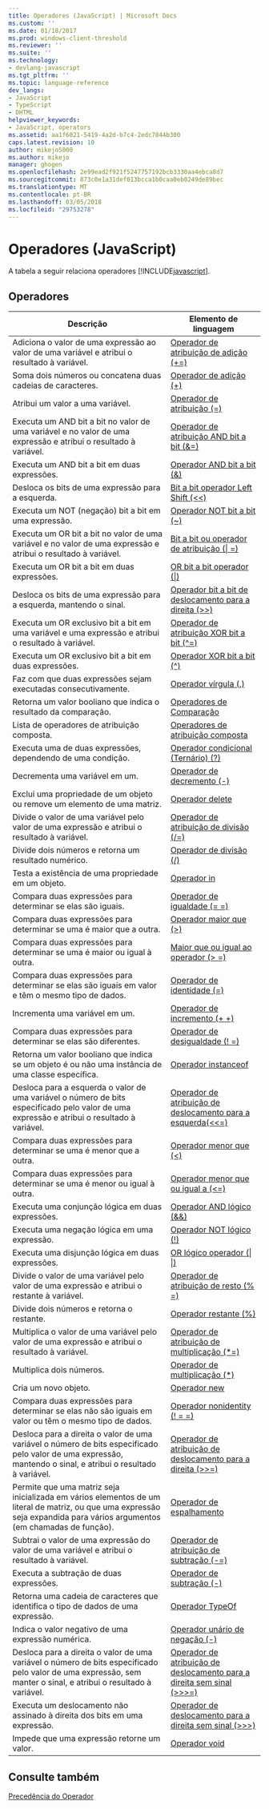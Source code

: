 ```yaml
---
title: Operadores (JavaScript) | Microsoft Docs
ms.custom: ''
ms.date: 01/18/2017
ms.prod: windows-client-threshold
ms.reviewer: ''
ms.suite: ''
ms.technology:
- devlang-javascript
ms.tgt_pltfrm: ''
ms.topic: language-reference
dev_langs:
- JavaScript
- TypeScript
- DHTML
helpviewer_keywords:
- JavaScript, operators
ms.assetid: aa1f6021-5419-4a2d-b7c4-2edc7844b300
caps.latest.revision: 10
author: mikejo5000
ms.author: mikejo
manager: ghogen
ms.openlocfilehash: 2e99ead2f921f5247757192bcb3330aa4ebca8d7
ms.sourcegitcommit: 873c0e1a31def013bcca1b0caa0eb0249de89bec
ms.translationtype: MT
ms.contentlocale: pt-BR
ms.lasthandoff: 03/05/2018
ms.locfileid: "29753278"
---
```

# <a name="javascript-operators"></a>Operadores (JavaScript)
A tabela a seguir relaciona operadores [!INCLUDE[javascript](../../javascript/includes/javascript-md.md)].  
  
## <a name="operators"></a>Operadores  
  
|Descrição|Elemento de linguagem|  
|-----------------|----------------------|  
|Adiciona o valor de uma expressão ao valor de uma variável e atribui o resultado à variável.|[Operador de atribuição de adição (+=)](../../javascript/reference/addition-assignment-operator-decrement-equal-javascript.md)|  
|Soma dois números ou concatena duas cadeias de caracteres.|[Operador de adição (+)](../../javascript/reference/addition-operator-decrement-javascript.md)|  
|Atribui um valor a uma variável.|[Operador de atribuição (=)](../../javascript/reference/assignment-operator-decrement-equal-javascript.md)|  
|Executa um AND bit a bit no valor de uma variável e no valor de uma expressão e atribui o resultado à variável.|[Operador de atribuição AND bit a bit (&=)](../../javascript/reference/bitwise-and-assignment-operator-decrement-equal-javascript.md)|  
|Executa um AND bit a bit em duas expressões.|[Operador AND bit a bit (&)](../../javascript/reference/bitwise-and-operator-decrement-javascript.md)|  
|Desloca os bits de uma expressão para a esquerda.|[Bit a bit operador Left Shift (<\<)](../../javascript/reference/bitwise-left-shift-operator-decrement-javascript.md)|  
|Executa um NOT (negação) bit a bit em uma expressão.|[Operador NOT bit a bit (~)](../../javascript/reference/bitwise-not-operator-decrement-tilde-javascript.md)|  
|Executa um OR bit a bit no valor de uma variável e no valor de uma expressão e atribui o resultado à variável.|[Bit a bit ou operador de atribuição (&#124; =)](../../javascript/reference/bitwise-or-assignment-operator-decrement-equal-javascript.md)|  
|Executa um OR bit a bit em duas expressões.|[OR bit a bit operador (&#124;)](../../javascript/reference/bitwise-or-operator-decrement-javascript.md)|  
|Desloca os bits de uma expressão para a esquerda, mantendo o sinal.|[Operador bit a bit de deslocamento para a direita (>>)](../../javascript/reference/bitwise-right-shift-operator-decrement-javascript.md)|  
|Executa um OR exclusivo bit a bit em uma variável e uma expressão e atribui o resultado à variável.|[Operador de atribuição XOR bit a bit (^=)](../../javascript/reference/bitwise-xor-assignment-operator-decrement-hat-equal-javascript.md)|  
|Executa um OR exclusivo bit a bit em duas expressões.|[Operador XOR bit a bit (^)](../../javascript/reference/bitwise-xor-operator-decrement-hat-javascript.md)|  
|Faz com que duas expressões sejam executadas consecutivamente.|[Operador vírgula (,)](../../javascript/reference/comma-operator-decrement-javascript.md)|  
|Retorna um valor booliano que indica o resultado da comparação.|[Operadores de Comparação](../../javascript/reference/comparison-operators-javascript.md)|  
|Lista de operadores de atribuição composta.|[Operadores de atribuição composta](../../javascript/reference/compound-assignment-operators-javascript.md)|  
|Executa uma de duas expressões, dependendo de uma condição.|[Operador condicional (Ternário) (?)](../../javascript/reference/conditional-ternary-operator-decrement-javascript.md)|  
|Decrementa uma variável em um.|[Operador de decremento (-)](../../javascript/reference/increment-and-decrement-operators-javascript.md)|  
|Exclui uma propriedade de um objeto ou remove um elemento de uma matriz.|[Operador delete](../../javascript/reference/delete-operator-decrementjavascript.md)|  
|Divide o valor de uma variável pelo valor de uma expressão e atribui o resultado à variável.|[Operador de atribuição de divisão (/=)](../../javascript/reference/division-assignment-operator-decrement-equal-javascript.md)|  
|Divide dois números e retorna um resultado numérico.|[Operador de divisão (/)](../../javascript/reference/division-operator-decrement-javascript.md)|  
|Testa a existência de uma propriedade em um objeto.|[Operador in](../../javascript/reference/in-operator-decrementjavascript.md)|  
|Compara duas expressões para determinar se elas são iguais.|[Operador de igualdade (= =)](../../javascript/reference/comparison-operators-javascript.md)|  
|Compara duas expressões para determinar se uma é maior que a outra.|[Operador maior que (>)](../../javascript/reference/comparison-operators-javascript.md)|  
|Compara duas expressões para determinar se uma é maior ou igual à outra.|[Maior que ou igual ao operador (> =)](../../javascript/reference/comparison-operators-javascript.md)|  
|Compara duas expressões para determinar se elas são iguais em valor e têm o mesmo tipo de dados.|[Operador de identidade (=)](../../javascript/reference/comparison-operators-javascript.md)|  
|Incrementa uma variável em um.|[Operador de incremento (+ +)](../../javascript/reference/increment-and-decrement-operators-javascript.md)|  
|Compara duas expressões para determinar se elas são diferentes.|[Operador de desigualdade (! =)](../../javascript/reference/comparison-operators-javascript.md)|  
|Retorna um valor booliano que indica se um objeto é ou não uma instância de uma classe específica.|[Operador instanceof](../../javascript/reference/instanceof-operator-decrementjavascript.md)|  
|Desloca para a esquerda o valor de uma variável o número de bits especificado pelo valor de uma expressão e atribui o resultado à variável.|[Operador de atribuição de deslocamento para a esquerda(<<=)](../../javascript/reference/left-shift-assignment-operator-decrement-equal-javascript.md)|  
|Compara duas expressões para determinar se uma é menor que a outra.|[Operador menor que (<)](../../javascript/reference/comparison-operators-javascript.md)|  
|Compara duas expressões para determinar se uma é menor ou igual à outra.|[Operador menor que ou igual a (\<=)](../../javascript/reference/comparison-operators-javascript.md)|  
|Executa uma conjunção lógica em duas expressões.|[Operador AND lógico (&&)](../../javascript/reference/logical-and-operator-decrement-javascript.md)|  
|Executa uma negação lógica em uma expressão.|[Operador NOT lógico (!)](../../javascript/reference/logical-not-operator-decrement-exclpt-javascript.md)|  
|Executa uma disjunção lógica em duas expressões.|[OR lógico operador (&#124; &#124;)](../../javascript/reference/logical-or-operator-decrement-javascript.md)|  
|Divide o valor de uma variável pelo valor de uma expressão e atribui o restante à variável.|[Operador de atribuição de resto (% =)](../../javascript/reference/modulus-assignment-operator-decrement-javascript.md)|  
|Divide dois números e retorna o restante.|[Operador restante (%)](../../javascript/reference/modulus-operator-decrementjavascript.md)|  
|Multiplica o valor de uma variável pelo valor de uma expressão e atribui o resultado à variável.|[Operador de atribuição de multiplicação (*=)](../../javascript/reference/multiplication-assignment-operator-decrement-equal-javascript.md)|  
|Multiplica dois números.|[Operador de multiplicação (*)](../../javascript/reference/multiplication-operator-decrement-javascript.md)|  
|Cria um novo objeto.|[Operador new](../../javascript/reference/new-operator-decrementjavascript.md)|  
|Compara duas expressões para determinar se elas não são iguais em valor ou têm o mesmo tipo de dados.|[Operador nonidentity (! = =)](../../javascript/reference/comparison-operators-javascript.md)|  
|Desloca para a direita o valor de uma variável o número de bits especificado pelo valor de uma expressão, mantendo o sinal, e atribui o resultado à variável.|[Operador de atribuição de deslocamento para a direita (>>=)](../../javascript/reference/right-shift-assignment-operator-decrement-equal-javascript.md)|  
|Permite que uma matriz seja inicializada em vários elementos de um literal de matriz, ou que uma expressão seja expandida para vários argumentos (em chamadas de função).|[Operador de espalhamento](../../javascript/reference/spread-operator-decrement-dot-dot-dot-javascript.md)|  
|Subtrai o valor de uma expressão do valor de uma variável e atribui o resultado à variável.|[Operador de atribuição de subtração (-=)](../../javascript/reference/subtraction-assignment-operator-decrement-equal-javascript.md)|  
|Executa a subtração de duas expressões.|[Operador de subtração (-)](../../javascript/reference/subtraction-operator-decrement-javascript.md)|  
|Retorna uma cadeia de caracteres que identifica o tipo de dados de uma expressão.|[Operador TypeOf](../../javascript/reference/typeof-operator-decrementjavascript.md)|  
|Indica o valor negativo de uma expressão numérica.|[Operador unário de negação (-)](../../javascript/reference/subtraction-operator-decrement-javascript.md)|  
|Desloca para a direita o valor de uma variável o número de bits especificado pelo valor de uma expressão, sem manter o sinal, e atribui o resultado à variável.|[Operador de atribuição de deslocamento para a direita sem sinal (>>>=)](../../javascript/reference/unsigned-right-shift-assignment-operator-decrement-equal-javascript.md)|  
|Executa um deslocamento não assinado à direita dos bits em uma expressão.|[Operador de deslocamento para a direita sem sinal (>>>)](../../javascript/reference/unsigned-right-shift-operator-decrement-javascript.md)|  
|Impede que uma expressão retorne um valor.|[Operador void](../../javascript/reference/void-operator-decrementjavascript.md)|  
  
## <a name="see-also"></a>Consulte também  
 [Precedência do Operador](../../javascript/operator-subtractprecedence-javascript.md)